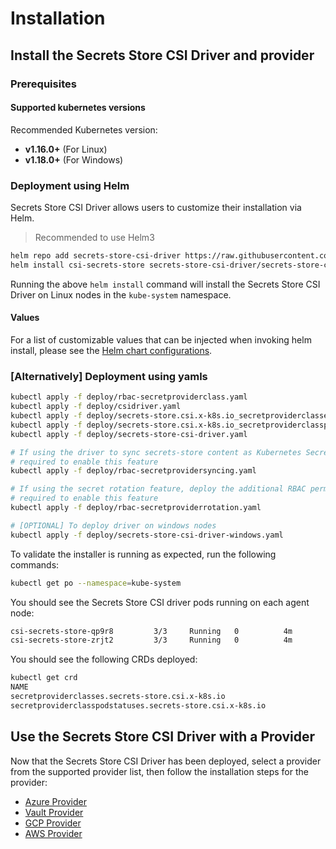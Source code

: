 # Installation

## Install the Secrets Store CSI Driver and provider

### Prerequisites

#### Supported kubernetes versions

Recommended Kubernetes version:

- **v1.16.0+** (For Linux)
- **v1.18.0+** (For Windows)

### Deployment using Helm

Secrets Store CSI Driver allows users to customize their installation via Helm.

> Recommended to use Helm3

```bash
helm repo add secrets-store-csi-driver https://raw.githubusercontent.com/kubernetes-sigs/secrets-store-csi-driver/master/charts
helm install csi-secrets-store secrets-store-csi-driver/secrets-store-csi-driver --namespace kube-system
```

Running the above `helm install` command will install the Secrets Store CSI Driver on Linux nodes in the `kube-system`
namespace.

#### Values

For a list of customizable values that can be injected when invoking helm install, please see the [Helm chart configurations](https://github.com/kubernetes-sigs/secrets-store-csi-driver/tree/master/charts/secrets-store-csi-driver#configuration).

### [Alternatively] Deployment using yamls

```bash
kubectl apply -f deploy/rbac-secretproviderclass.yaml
kubectl apply -f deploy/csidriver.yaml
kubectl apply -f deploy/secrets-store.csi.x-k8s.io_secretproviderclasses.yaml
kubectl apply -f deploy/secrets-store.csi.x-k8s.io_secretproviderclasspodstatuses.yaml
kubectl apply -f deploy/secrets-store-csi-driver.yaml

# If using the driver to sync secrets-store content as Kubernetes Secrets, deploy the additional RBAC permissions
# required to enable this feature
kubectl apply -f deploy/rbac-secretprovidersyncing.yaml

# If using the secret rotation feature, deploy the additional RBAC permissions
# required to enable this feature
kubectl apply -f deploy/rbac-secretproviderrotation.yaml

# [OPTIONAL] To deploy driver on windows nodes
kubectl apply -f deploy/secrets-store-csi-driver-windows.yaml
```

To validate the installer is running as expected, run the following commands:

```bash
kubectl get po --namespace=kube-system
```

You should see the Secrets Store CSI driver pods running on each agent node:

```bash
csi-secrets-store-qp9r8         3/3     Running   0          4m
csi-secrets-store-zrjt2         3/3     Running   0          4m
```

You should see the following CRDs deployed:

```bash
kubectl get crd
NAME                                               
secretproviderclasses.secrets-store.csi.x-k8s.io
secretproviderclasspodstatuses.secrets-store.csi.x-k8s.io
```

## Use the Secrets Store CSI Driver with a Provider

Now that the Secrets Store CSI Driver has been deployed, select a provider from the supported provider list, then follow the installation steps for the provider:

- [Azure Provider](https://azure.github.io/secrets-store-csi-driver-provider-azure/)
- [Vault Provider](https://github.com/hashicorp/secrets-store-csi-driver-provider-vault)
- [GCP Provider](https://github.com/GoogleCloudPlatform/secrets-store-csi-driver-provider-gcp)
- [AWS Provider](https://github.com/aws/secrets-store-csi-driver-provider-aws)
